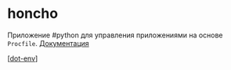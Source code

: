 # honcho

Приложение #python для управления приложениями на основе `Procfile`. [Документация](https://honcho.readthedocs.io/en/latest/index.html)

[[dot-env]]

[//begin]: # "Autogenerated link references for markdown compatibility"
[dot-env]: dot-env "dot-env"
[//end]: # "Autogenerated link references"